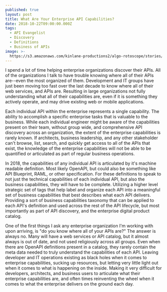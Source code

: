 ```yaml
---
published: true
layout: post
title: What Are Your Enterprise API Capabilities?
date: 2018-10-22T09:00:00.000Z
tags:
  - API Evangelist
  - Discovery
  - Definitions
  - Business of APIs
image: >-
  https://s3.amazonaws.com/kinlane-productions2/algo-rotoscope/stories/machine-road_copper_circuit.jpg
---
```

<p></p>I spend a lot of time helping enterprise organizations discover their APIs. All of the organizations I talk to have trouble knowing where all of their APIs are--even the most organized of them. Development and IT groups have just been moving too fast over the last decade to know where all of their web services, and APIs are. Resulting in large organizations not fully understanding what all of their capabilities are, even if it is something they actively operate, and may drive existing web or mobile applications.

Each individual API within the enterprise represents a single capability. The ability to accomplish a specific enterprise tasks that is valuable to the business. While each individual engineer might be aware of the capabilities present on their team, without group wide, and comprehensive API discovery across an organization, the extent of the enterprise capabilities is rarely known. If architects, business leadership, and any other stakeholder can't browse, list, search, and quickly get access to all of the APIs that exist, the knowledge of the enterprise capabilities will not be able to be quantified or articulated as part of regular business operations.

In 2018, the capabilities of any individual API is articulated by it's machine readable definition. Most likely OpenAPI, but could also be something like API Blueprint, RAML, or other specification. For these definitions to speak to not just the technical capabilities of each individual API, but also the business capabilities, they will have to be complete. Utilizing a higher level strategic set of tags that help label and organize each API into a meaningful set of business capabilities that best describes what each API delivers. Providing a sort of business capabilities taxonomy that can be applied to each API's definition and used across the rest of the API lifecycle, but most importantly as part of API discovery, and the enterprise digital product catalog.

One of the first things I ask any enterprise organization I'm working with upon arriving, is "do you know where all of your APIs are?" The answer is always no. Many will have a web services or API catalog, but it almost always is out of date, and not used religiously across all groups. Even when there are OpenAPI definitions present in a catalog, they rarely contain the meta data needed to truly understand the capabilities of each API. Leaving developer and IT operations existing as black holes when it comes to enterprise capabilities, sucking up resources, but letting very little light out when it comes to what is happening on the inside. Making it very difficult for developers, architects, and business users to articulate what their enterprise capabilities are, and often times reinventing the wheel when it comes to what the enterprise delivers on the ground each day.
